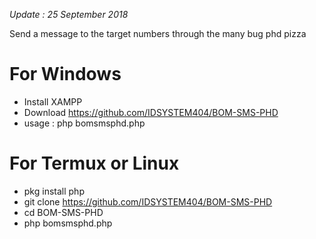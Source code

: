 *Update : 25 September 2018*

Send a message to the target numbers through the many bug phd pizza

# For Windows
- Install XAMPP
- Download https://github.com/IDSYSTEM404/BOM-SMS-PHD
- usage : php bomsmsphd.php

# For Termux or Linux
- pkg install php
- git clone https://github.com/IDSYSTEM404/BOM-SMS-PHD
- cd BOM-SMS-PHD
- php bomsmsphd.php
